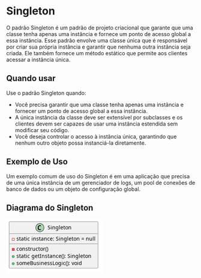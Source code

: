 # Singleton

O padrão Singleton é um padrão de projeto criacional que garante que uma classe tenha apenas uma instância e fornece um ponto de acesso global a essa instância. Esse padrão envolve uma classe única que é responsável por criar sua própria instância e garantir que nenhuma outra instância seja criada. Ele também fornece um método estático que permite aos clientes acessar a instância única.

## Quando usar

Use o padrão Singleton quando:

- Você precisa garantir que uma classe tenha apenas uma instância e fornecer um ponto de acesso global a essa instância.
- A única instância da classe deve ser extensível por subclasses e os clientes devem ser capazes de usar uma instância estendida sem modificar seu código.
- Você deseja controlar o acesso à instância única, garantindo que nenhum outro objeto possa instanciá-la diretamente.

## Exemplo de Uso

Um exemplo comum de uso do Singleton é em uma aplicação que precisa de uma única instância de um gerenciador de logs, um pool de conexões de banco de dados ou um objeto de configuração global.

## Diagrama do Singleton
![Diagrama Singleton](../images/singleton.png)
